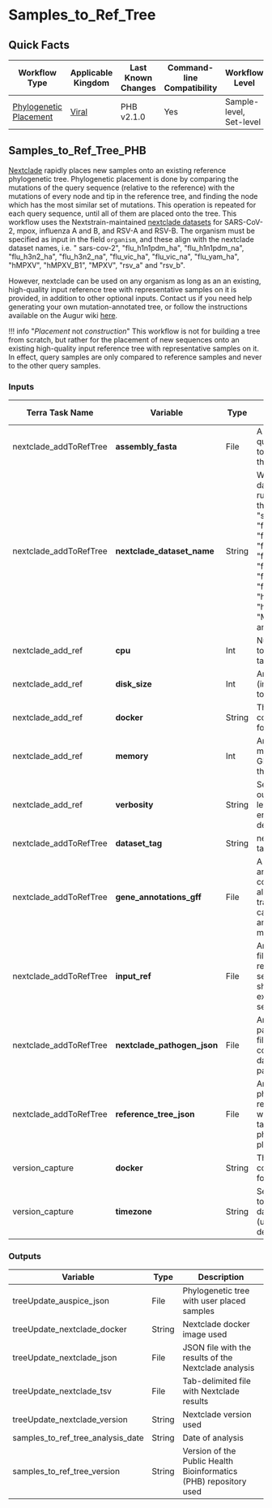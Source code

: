 # Samples_to_Ref_Tree

## Quick Facts

| **Workflow Type** | **Applicable Kingdom** | **Last Known Changes** | **Command-line Compatibility** | **Workflow Level** |
|---|---|---|---|---|
| [Phylogenetic Placement](../../workflows_overview/workflows_type.md/#phylogenetic-placement) | [Viral](../../workflows_overview/workflows_kingdom.md/#viral) | PHB v2.1.0 | Yes | Sample-level, Set-level |

## Samples_to_Ref_Tree_PHB

[Nextclade](https://docs.nextstrain.org/projects/nextclade/en/stable/index.html) rapidly places new samples onto an existing reference phylogenetic tree. Phylogenetic placement is done by comparing the mutations of the query sequence (relative to the reference) with the mutations of every node and tip in the reference tree, and finding the node which has the most similar set of mutations. This operation is repeated for each query sequence, until all of them are placed onto the tree. This workflow uses the Nextstrain-maintained [nextclade datasets](https://github.com/nextstrain/nextclade_data) for SARS-CoV-2, mpox, influenza A and B, and RSV-A and RSV-B. The organism must be specified as input in the field `organism`, and these align with the nextclade dataset names, i.e. " sars-cov-2", "flu_h1n1pdm_ha", "flu_h1n1pdm_na", "flu_h3n2_ha", "flu_h3n2_na", "flu_vic_ha", "flu_vic_na", "flu_yam_ha", "hMPXV", "hMPXV_B1", "MPXV", "rsv_a" and "rsv_b".

However, nextclade can be used on any organism as long as an an existing, high-quality input reference tree with representative samples on it is provided, in addition to other optional inputs. Contact us if you need help generating your own mutation-annotated tree, or follow the instructions available on the Augur wiki [here](https://docs.nextstrain.org/projects/augur/en/stable/index.html).

!!! info "_Placement_ not _construction_"
    This workflow is not for building a tree from scratch, but rather for the placement of new sequences onto an existing high-quality input reference tree with representative samples on it. In effect, query samples are only compared to reference samples and never to the other query samples.

### Inputs

<div class="searchable-table" markdown="1">

| **Terra Task Name** | **Variable** | **Type** | **Description** | **Default Value** | **Terra Status** |
|---|---|---|---|---|---|
| nextclade_addToRefTree | **assembly_fasta** | File | A fasta file with query sequence(s) to be placed onto the global tree |  | Required |
| nextclade_addToRefTree | **nextclade_dataset_name** | String | What nextclade dataset name to run nextclade on; the options are: "sars-cov-2", "flu_h1n1pdm_ha", "flu_h1n1pdm_na", "flu_h3n2_ha", "flu_h3n2_na", "flu_vic_ha", "flu_vic_na", "flu_yam_ha", "hMPXV", "hMPXV_B1", "MPXV", "rsv_a" and "rsv_b"  |  | Required |
| nextclade_add_ref | **cpu** | Int | Number of CPUs to allocate to the task | 2 | Optional |
| nextclade_add_ref | **disk_size** | Int | Amount of storage (in GB) to allocate to the task | 100 | Optional |
| nextclade_add_ref | **docker** | String | The Docker container to use for the task | us-docker.pkg.dev/general-theiagen/nextstrain/nextclade:3.10.2 | Optional |
| nextclade_add_ref | **memory** | Int | Amount of memory/RAM (in GB) to allocate to the task | 4 | Optional |
| nextclade_add_ref | **verbosity** | String | Set the nextclade output verbosity level. Options: off, error, warn, info, debug, trace | "warn" | Optional |
| nextclade_addToRefTree | **dataset_tag** | String | nextclade dataset tag | Uses the dataset tag associated with the nextclade docker image version | Optional |
| nextclade_addToRefTree | **gene_annotations_gff** | File | A genome annotations file for codon-aware alignment, gene translation and calling of aminoacid mutations | Uses the genome annotation associated with the nextclade dataset name | Optional |
| nextclade_addToRefTree | **input_ref** | File | An optional FASTA file containing reference sequence. This file should contain exactly 1 sequence. | Uses the reference fasta associated with the specified nextclade dataset name | Optional |
| nextclade_addToRefTree | **nextclade_pathogen_json** | File | An optional pathogen JSON file containing configuration and data specific to a pathogen. | Uses the reference pathogen JSON file associated with the specified nextclade dataset name | Optional |
| nextclade_addToRefTree | **reference_tree_json** | File | An optional phylogenetic reference tree file which serves as a target for phylogenetic placement | Uses the reference tree associated with the specified nextclade dataset name | Optional |
| version_capture | **docker** | String | The Docker container to use for the task | "us-docker.pkg.dev/general-theiagen/theiagen/alpine-plus-bash:3.20.0" | Optional |
| version_capture | **timezone** | String | Set the time zone to get an accurate date of analysis (uses UTC by default) |  | Optional |

</div>

### Outputs

<div class="searchable-table" markdown="1">

| **Variable** | **Type** | **Description** |
|---|---|---|
| treeUpdate_auspice_json | File | Phylogenetic tree with user placed samples |
| treeUpdate_nextclade_docker | String | Nextclade docker image used |
| treeUpdate_nextclade_json | File | JSON file with the results of the Nextclade analysis |
| treeUpdate_nextclade_tsv | File | Tab-delimited file with Nextclade results |
| treeUpdate_nextclade_version | String | Nextclade version used |
| samples_to_ref_tree_analysis_date | String | Date of analysis |
| samples_to_ref_tree_version | String | Version of the Public Health Bioinformatics (PHB) repository used |

</div>
